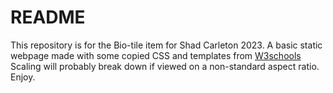 # README
This repository is for the Bio-tile item for Shad Carleton 2023.
A basic static webpage made with some copied CSS and templates from [W3schools](https://www.w3schools.com/w3css/w3css_templates.asp)
Scaling will probably break down if viewed on a non-standard aspect ratio.
Enjoy.
